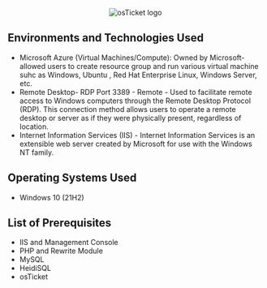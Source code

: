 <p align="center">
<img src="https://i.imgur.com/Clzj7Xs.png" alt="osTicket logo"/>
</p>
<h2>Environments and Technologies Used</h2>

- Microsoft Azure (Virtual Machines/Compute): Owned by Microsoft- allowed users to create resource group and run various virtual machine suhc as Windows, Ubuntu , Red Hat Enterprise Linux, Windows Server, etc.
- Remote Desktop- RDP Port 3389 - Remote -  Used to facilitate remote access to Windows computers through the Remote Desktop Protocol (RDP). This connection method allows users to operate a remote desktop or server as if they were physically present, regardless of location.
- Internet Information Services (IIS) - Internet Information Services is an extensible web server created by Microsoft for use with the Windows NT family.

<h2>Operating Systems Used </h2>

- Windows 10</b> (21H2)

<h2>List of Prerequisites</h2>

- IIS and Management Console
- PHP and Rewrite Module
- MySQL
- HeidiSQL
- osTicket
